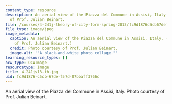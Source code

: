 ```yaml
---
content_type: resource
description: An aerial view of the Piazza del Commune in Assisi, Italy. Photo courtesy
  of Prof. Julian Beinart.
file: /courses/4-241j-theory-of-city-form-spring-2013/fc9d1876c5cb67def57d07bbaff3766c_4-241js13-th.jpg
file_type: image/jpeg
image_metadata:
  caption: An aerial view of the Piazza del Commune in Assisi, Italy. (Photo courtesy
    of Prof. Julian Beinart.)
  credit: Photo courtesy of Prof. Julian Beinart.
  image-alt: '"A black-and-white photo collage."'
learning_resource_types: []
ocw_type: OCWImage
resourcetype: Image
title: 4-241js13-th.jpg
uid: fc9d1876-c5cb-67de-f57d-07bbaff3766c
---
```

An aerial view of the Piazza del Commune in Assisi, Italy. Photo courtesy of Prof. Julian Beinart.

